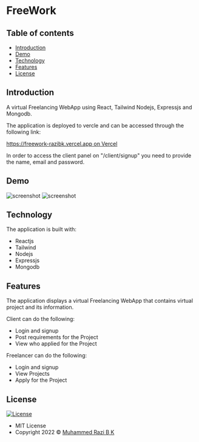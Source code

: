 #  FreeWork

## Table of contents

- [Introduction](#introduction)
- [Demo](#demo)
- [Technology](#technology)
- [Features](#features)
- [License](#license)

## Introduction

A virtual Freelancing WebApp using React, Tailwind Nodejs, Expressjs and Mongodb.

The application is deployed to vercle and can be accessed through the following link:

[https://freework-razibk.vercel.app on Vercel](https://freework-razibk.vercel.app/)


In order to access the client panel on "/client/signup" you need to provide the name, email and password.


## Demo

![screenshot](https://github.com/RAZIBK/Freework-frontend/blob/main/Screenshot%202022-12-16%20110038.jpg)
![screenshot](https://github.com/RAZIBK/Freework-frontend/blob/main/Screenshot%202022-12-16%20105417.jpg)



## Technology

The application is built with:

- Reactjs
- Tailwind
- Nodejs
- Expressjs
- Mongodb



## Features

The application displays a virtual Freelancing WebApp that contains virtual project and its information.

Client can do the following:

- Login and signup
- Post requirements for the Project
- View who applied for the Project

Freelancer can do the following:

- Login and signup
- View Projects
- Apply for the Project

## License

[![License](https://img.shields.io/:License-MIT-blue.svg?style=flat-square)](http://badges.mit-license.org)

- MIT License
- Copyright 2022 © [Muhammed Razi B K](https://github.com/RAZIBK/)
